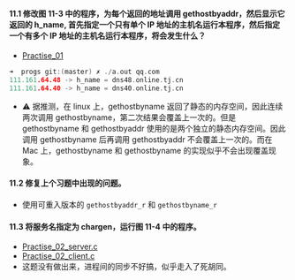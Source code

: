 #### 11.1 修改图 11-3 中的程序，为每个返回的地址调用 gethostbyaddr，然后显示它返回的 h_name, 首先指定一个只有单个 IP 地址的主机名运行本程序，然后指定一个有多个 IP 地址的主机名运行本程序，将会发生什么？

  * [Practise_01]()
  
~~~C
➜  progs git:(master) ✗ ./a.out qq.com
111.161.64.48 -> h_name = dns48.online.tj.cn
111.161.64.40 -> h_name = dns40.online.tj.cn
~~~

  * ⚠️ 据推测，在 linux 上，gethostbyname 返回了静态的内存空间，因此连续两次调用 gethostbyname，第二次结果会覆盖上一次的。但是 gethostbyname 和 gethostbyaddr 使用的是两个独立的静态内存空间。因此调用 gethostbyname 后再调用 gethostbyaddr 不会覆盖上一次的。而在 Mac 上，gethostbyname 和 gethostbyname 的实现似乎不会出现覆盖现象。

#### 11.2 修复上个习题中出现的问题。

   * 使用可重入版本的 `gethostbyaddr_r` 和 `gethostbyname_r`

#### 11.3 将服务名指定为 chargen，运行图 11-4 中的程序。
   
   * [Practise_02_server.c]()
   * [Practise_02_client.c]()
   * 这题没有做出来，进程间的同步不好搞，似乎走入了死胡同。


